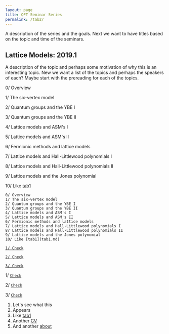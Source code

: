 ```yaml
---
layout: page
title: QFT Seminar Series
permalink: /tab2/
---
```


A description of the series and the goals. Next we want to have titles based on the topic and time of the seminars.

## Lattice Models: 2019.1

A description of the topic and perhaps some motivation of why this is an interesting topic. New we want a list of the topics and perhaps the speakers of each? Maybe start with the prereading for each of the topics.


0/ Overview

1/ The six-vertex model

2/ Quantum groups and the YBE I

3/ Quantum groups and the YBE II

4/ Lattice models and ASM's I

5/ Lattice models and ASM's II

6/ Fermionic methods and lattice models

7/ Lattice models and Hall-Littlewood polynomials I

8/ Lattice models and Hall-Littlewood polynomials II

9/ Lattice models and the Jones polynomial

10/ Like [tab1](tab1.md)



    0/ Overview 
    1/ The six-vertex model
    2/ Quantum groups and the YBE I
    3/ Quantum groups and the YBE II
    4/ Lattice models and ASM's I
    5/ Lattice models and ASM's II
    6/ Fermionic methods and lattice models
    7/ Lattice models and Hall-Littlewood polynomials I
    8/ Lattice models and Hall-Littlewood polynomials II
    9/ Lattice models and the Jones polynomial
    10/ Like [tab1](tab1.md)

[`1/ Check`](tab1.md)

[`2/ Check`](tab1.md)

[`3/ Check`](tab1.md)


1/ [`Check`](tab1.md)

2/ [`Check`](tab1.md)

3/ [`Check`](tab1.md)





1. Let's see what this  
1. Appears 
1. Like [tab1](tab1.md)
1. Another [CV](CV.md)
1. And another [about](about.md)



